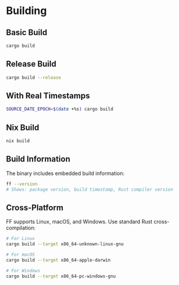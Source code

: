 # Building

## Basic Build

```bash
cargo build
```

## Release Build

```bash
cargo build --release
```

## With Real Timestamps

```bash
SOURCE_DATE_EPOCH=$(date +%s) cargo build
```

## Nix Build

```bash
nix build
```

## Build Information

The binary includes embedded build information:

```bash
ff --version
# Shows: package version, build timestamp, Rust compiler version
```

## Cross-Platform

FF supports Linux, macOS, and Windows. Use standard Rust cross-compilation:

```bash
# For Linux
cargo build --target x86_64-unknown-linux-gnu

# For macOS
cargo build --target x86_64-apple-darwin

# For Windows
cargo build --target x86_64-pc-windows-gnu
``` 